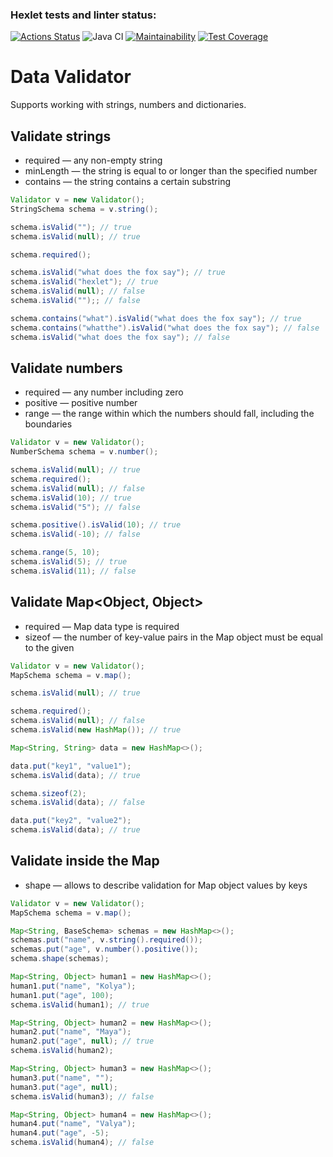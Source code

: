 ### Hexlet tests and linter status:
[![Actions Status](https://github.com/AlexeiAK/java-project-lvl3/workflows/hexlet-check/badge.svg)](https://github.com/AlexeiAK/java-project-lvl3/actions)
![Java CI](https://github.com/AlexeiAK/java-project-lvl3/actions/workflows/main.yml/badge.svg)
[![Maintainability](https://api.codeclimate.com/v1/badges/bbac7ac7749e917d2e33/maintainability)](https://codeclimate.com/github/AlexeiAK/java-project-lvl3/maintainability)
[![Test Coverage](https://api.codeclimate.com/v1/badges/bbac7ac7749e917d2e33/test_coverage)](https://codeclimate.com/github/AlexeiAK/java-project-lvl3/test_coverage)

# Data Validator
Supports working with strings, numbers and dictionaries.

## Validate strings
- required — any non-empty string
- minLength — the string is equal to or longer than the specified number
- contains — the string contains a certain substring

```groovy
Validator v = new Validator();
StringSchema schema = v.string();

schema.isValid(""); // true
schema.isValid(null); // true

schema.required();

schema.isValid("what does the fox say"); // true
schema.isValid("hexlet"); // true
schema.isValid(null); // false
schema.isValid("");; // false

schema.contains("what").isValid("what does the fox say"); // true
schema.contains("whatthe").isValid("what does the fox say"); // false
schema.isValid("what does the fox say"); // false
```

## Validate numbers
- required — any number including zero
- positive — positive number
- range — the range within which the numbers should fall, including the boundaries

```groovy
Validator v = new Validator();
NumberSchema schema = v.number();

schema.isValid(null); // true
schema.required();
schema.isValid(null); // false
schema.isValid(10); // true
schema.isValid("5"); // false

schema.positive().isValid(10); // true
schema.isValid(-10); // false

schema.range(5, 10);
schema.isValid(5); // true
schema.isValid(11); // false
```

## Validate Map<Object, Object>

- required — Map data type is required
- sizeof — the number of key-value pairs in the Map object must be equal to the given

```groovy
Validator v = new Validator();
MapSchema schema = v.map();

schema.isValid(null); // true

schema.required();
schema.isValid(null); // false
schema.isValid(new HashMap()); // true

Map<String, String> data = new HashMap<>();

data.put("key1", "value1");
schema.isValid(data); // true

schema.sizeof(2);
schema.isValid(data); // false

data.put("key2", "value2");
schema.isValid(data); // true
```

## Validate inside the Map

- shape — allows to describe validation for Map object values by keys

```groovy
Validator v = new Validator();
MapSchema schema = v.map();

Map<String, BaseSchema> schemas = new HashMap<>();
schemas.put("name", v.string().required());
schemas.put("age", v.number().positive());
schema.shape(schemas);

Map<String, Object> human1 = new HashMap<>();
human1.put("name", "Kolya");
human1.put("age", 100);
schema.isValid(human1); // true

Map<String, Object> human2 = new HashMap<>();
human2.put("name", "Maya");
human2.put("age", null); // true
schema.isValid(human2);

Map<String, Object> human3 = new HashMap<>();
human3.put("name", "");
human3.put("age", null);
schema.isValid(human3); // false

Map<String, Object> human4 = new HashMap<>();
human4.put("name", "Valya");
human4.put("age", -5);
schema.isValid(human4); // false
```